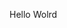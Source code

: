Hello Wolrd

















































































































































































































































































































































































































































































































































































































































































































































































































































































































































































































































































































































































































































































































































































































































































































































































































































































































































































































































































































































































































































































































































































































































































































































































































































































































































































































































































































































































































































































































































































































































































































































































































































































































































































































































































































































































































































































































































































































































































































































































































































































































































































































































































































































































































































































































































































































































































































































































































